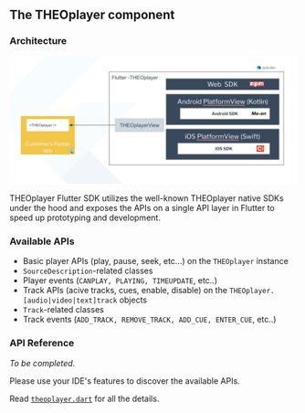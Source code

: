 ## The THEOplayer component

### Architecture

<img src="https://github.com/THEOplayer/flutter-theoplayer-sdk/blob/main/doc/theoplayer_flutter_sdk_arch.png">

THEOplayer Flutter SDK utilizes the well-known THEOplayer native SDKs under the hood 
and exposes the APIs on a single API layer in Flutter to speed up prototyping and development.

### Available APIs
- Basic player APIs (play, pause, seek, etc...) on the `THEOplayer` instance
- `SourceDescription`-related classes
- Player events (`CANPLAY, PLAYING, TIMEUPDATE`, etc..)
- Track APIs (acive tracks, cues, enable, disable) on the `THEOplayer.[audio|video|text]track` objects
- `Track`-related classes
- Track events (`ADD_TRACK, REMOVE_TRACK, ADD_CUE, ENTER_CUE`, etc..)

### API Reference
_To be completed._

Please use your IDE's features to discover the available APIs.

Read [`theoplayer.dart`](../flutter_theoplayer_sdk/lib/theoplayer.dart) for all the details.